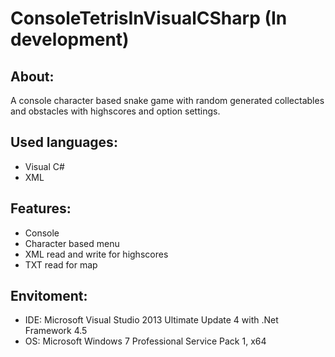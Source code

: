 # ConsoleTetrisInVisualCSharp (In development)


About:
------
A console character based snake game with random generated collectables and obstacles with highscores and option settings.


Used languages:
---------------
- Visual C#
- XML


Features:
---------
- Console
- Character based menu
- XML read and write for highscores
- TXT read for map


Envitoment:
-----------
- IDE: Microsoft Visual Studio 2013 Ultimate Update 4 with .Net Framework 4.5
- OS: Microsoft Windows 7 Professional Service Pack 1, x64